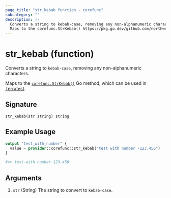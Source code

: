 ```yaml
---
page_title: "str_kebab function - corefunc"
subcategory: ""
description: |-
  Converts a string to kebab-case, removing any non-alphanumeric characters.
  Maps to the corefunc.StrKebab() https://pkg.go.dev/github.com/northwood-labs/terraform-provider-corefunc/corefunc#StrKebab Go method, which can be used in Terratest https://terratest.gruntwork.io.
---
```


# str_kebab (function)

Converts a string to `kebab-case`, removing any non-alphanumeric characters.

Maps to the [`corefunc.StrKebab()`](https://pkg.go.dev/github.com/northwood-labs/terraform-provider-corefunc/corefunc#StrKebab) Go method, which can be used in [Terratest](https://terratest.gruntwork.io).

## Signature

<!-- signature generated by tfplugindocs -->
```text
str_kebab(str string) string
```

## Example Usage

```terraform
output "test_with_number" {
  value = provider::corefunc::str_kebab("test with number -123.456")
}

#=> test-with-number-123-456
```

## Arguments

<!-- arguments generated by tfplugindocs -->
1. `str` (String) The string to convert to `kebab-case`.

<!-- Preview the provider docs with the Terraform registry provider docs preview tool: https://registry.terraform.io/tools/doc-preview -->
